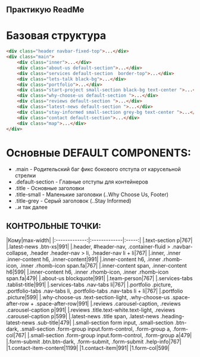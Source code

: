 Практикую ReadMe
---------------

Базовая структура
===========
```html
<div class="header navbar-fixed-top">...</div>
<div class="main">
    <div class="inner">...</div>
    <div class="about-us default-section">...</div>
    <div class="services default-section  border-top">...</div>
    <div class="lets-talk black-bg">...</div>
    <div class="portfolio">...</div>
    <div class="start-project small-section black-bg text-center ">...</div>
    <div class="why-choose-us default-section ">...</div>
    <div class="reviews default-section ">...</div>
    <div class="latest-news default-section ">...</div>
    <div class="stay-informed small-section grey-bg text-center ">...</div>
    <div class="contact default-section">...</div>
    <div class="map">...</div>
</div>
```

Основные DEFAULT COMPONENTS:
================

  * .main - Родительский баг фикс бокового отступа от карусельной стрелки
  * .default-section - Главные отступы для контейнеров
  * .title - Основные заголовки
  * .title-small - Маленькие заголовки (..Why Choose Us, Footer)
  * .title-grey - Серый заголовок (..Stay Informed)
  * ..и так далее

КОНТРОЛЬНЫЕ ТОЧКИ:
-----------------------------

|Кому|max-width|
|:-------------:|:-------------|:-----:|
|.text-section p|767|
|.latest-news .btn-xs|991|
|.header, #header-nav, .container-fluid > .navbar-collapse, .header .header-nav > li, .header-nav li + li|767|
|.inner, .inner .inner-content h6, .inner-content|991|
|.inner-content h6, .inner .rhomb-icon, .inner .rhomb-icon span.fa|767|
|.inner-content span, .inner-content h6|599|
|.inner-content h6, .inner .rhomb-icon, .inner .rhomb-icon span.fa|479|
|.about-us blockquote|991|
|.team-person|767|
|.services-tabs .tablist-title|991|
|.services-tabs .nav-tabs li|767|
|.portfolio .picture, .portfolio-tabs .nav-tabs li, .portfolio-tabs .nav-tabs li + li|767|
|.portfolio .picture|599|
|.why-choose-us .text-section-light, .why-choose-us .space-after-row + .space-after-row|991|
|.reviews .carousel-caption, .reviews .carousel-caption p|991|
|.reviews .title.text-white.text-light, .reviews .carousel-caption p|599|
|.latest-news .title span, .latest-news .heading-latest-news .sub-title|479|
|.small-section form input, .small-section .btn-dark, .small-section .form-group input.form-control, .form-group a, .form-col|767|
|.small-section .form-group input.form-control, .form-group a|479|
|.form-submit .btn.btn-dark, .form-submit, .form-submit .help-info|767|
|1.contact-item-content|1199|
|1.contact-item|991|
|1.form-col|599|